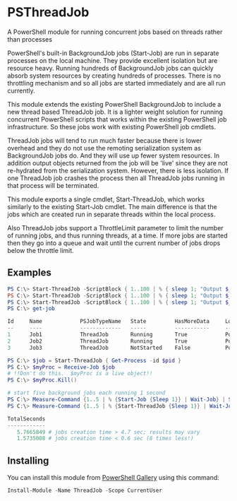 # PSThreadJob
A PowerShell module for running concurrent jobs based on threads rather than processes

PowerShell's built-in BackgroundJob jobs (Start-Job) are run in separate processes on the local machine. They provide excellent isolation but are resource heavy.  Running hundreds of BackgroundJob jobs can quickly absorb system resources by creating hundreds of processes. There is no throttling mechanism and so all jobs are started immediately and are all run currently.

This module extends the existing PowerShell BackgroundJob to include a new thread based ThreadJob job. It is a lighter weight solution for running concurrent PowerShell scripts that works within the existing PowerShell job infrastructure. So these jobs work with existing PowerShell job cmdlets.

ThreadJob jobs will tend to run much faster because there is lower overhead and they do not use the remoting serialization system as BackgroundJob jobs do. And they will use up fewer system resources. In addition output objects returned from the job will be 'live' since they are not re-hydrated from the serialization system.  However, there is less isolation.  If one ThreadJob job crashes the process then all ThreadJob jobs running in that process will be terminated.

This module exports a single cmdlet, Start-ThreadJob, which works similarly to the existing Start-Job cmdlet. The main difference is that the jobs which are created run in separate threads within the local process.

Also ThreadJob jobs support a ThrottleLimit parameter to limit the number of running jobs, and thus running threads, at a time. If more jobs are started then they go into a queue and wait until the current number of jobs drops below the throttle limit.

## Examples

```powershell
PS C:\> Start-ThreadJob -ScriptBlock { 1..100 | % { sleep 1; "Output $_" } } -ThrottleLimit 2
PS C:\> Start-ThreadJob -ScriptBlock { 1..100 | % { sleep 1; "Output $_" } }
PS C:\> Start-ThreadJob -ScriptBlock { 1..100 | % { sleep 1; "Output $_" } }
PS C:\> get-job

Id     Name            PSJobTypeName   State         HasMoreData     Location             Command
--     ----            -------------   -----         -----------     --------             -------
1      Job1            ThreadJob       Running       True            PowerShell            1..100 | % { sleep 1;...
2      Job2            ThreadJob       Running       True            PowerShell            1..100 | % { sleep 1;...
3      Job3            ThreadJob       NotStarted    False           PowerShell            1..100 | % { sleep 1;...
```

```powershell
PS C:\> $job = Start-ThreadJob { Get-Process -id $pid }
PS C:\> $myProc = Receive-Job $job
# !!Don't do this.  $myProc is a live object!!
PS C:\> $myProc.Kill()
```

```powershell
# start five background jobs each running 1 second
PS C:\> Measure-Command {1..5 | % {Start-Job {Sleep 1}} | Wait-Job} | Select TotalSeconds 
PS C:\> Measure-Command {1..5 | % {Start-ThreadJob {Sleep 1}} | Wait-Job} | Select TotalSeconds

TotalSeconds
------------
   5.7665849 # jobs creation time > 4.7 sec; results may vary
   1.5735008 # jobs creation time < 0.6 sec (8 times less!)
```

## Installing

You can install this module from [PowerShell Gallery](https://www.powershellgallery.com/packages/ThreadJob/1.1.2) using this command:
```powershell
Install-Module -Name ThreadJob -Scope CurrentUser
```
